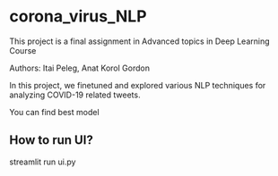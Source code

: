 # corona_virus_NLP
This project is a final assignment in Advanced topics in Deep Learning Course

Authors: Itai Peleg, Anat Korol Gordon

In this project, we finetuned and explored various NLP techniques for analyzing COVID-19 related tweets.

You can find best model 
## How to run UI?
streamlit run ui.py
